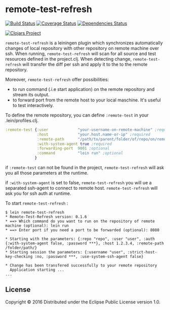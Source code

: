 # remote-test-refresh

[![Build Status](https://travis-ci.org/minhtuannguyen/remote-test-refresh.svg?branch=master)](https://travis-ci.org/minhtuannguyen/remote-test-refresh)
[![Coverage Status](https://coveralls.io/repos/github/minhtuannguyen/remote-test-refresh/badge.svg?branch=master)](https://coveralls.io/github/minhtuannguyen/remote-test-refresh?branch=master)
[![Dependencies Status](http://jarkeeper.com/minhtuannguyen/remote-test-refresh/status.svg)](http://jarkeeper.com/minhtuannguyen/remote-test-refresh)


[![Clojars Project](http://clojars.org/minhtuannguyen/remote-test-refresh/latest-version.svg)](https://clojars.org/minhtuannguyen/remote-test-refresh)

`remote-test-refresh` is a leiningen plugin which synchronizes automatically changes of local repository with other repository on remote machine over ssh. When running, `remote-test-refresh` will scan for all source and test resources defined in the project.clj. When detecting change, `remote-test-refresh` will transfer the diff per ssh and apply it to the to the remote repository.

Moreover, `remote-test-refresh` offer possibilities:
   +  to run command (.i.e start application) on the remote repository and stream its output. 
   +  to forward port from the remote host to your local maschine. It's useful to test interactively.  
   
To define the remote repository, you can define `:remote-test` in your .lein/profiles.clj.

```clojure
:remote-test {:user             "your-username-on-remote-machine" ;required
		      :host             "your.host.name-or-ip" ;required
	          :remote-path      "/path/to/parent/folder/of/repo/on/remote/machine" ;required
	          :with-system-agent true ;required
	          :forwarding-port  9001 ;optional
	          :command          "lein run" ;optional 
	         }
```


if `:remote-test` can not be found in the project, `remote-test-refresh` will ask you all those parameters at the runtime.

if `:with-system-agent` is set to false, `remote-test-refresh` you will ue a separated ssh-agent to connect to remote host. `remote-test-refresh` will ask you for ssh auth at runtime.

To start `remote-test-refresh` :

    $ lein remote-test-refresh
    * Remote-Test-Refresh version: 0.1.6
    * ==> Which command do you want to run on the repository of remote machine (optional): lein run  
    * ==> Enter port if you need a port to be forwarded (optional): 8080
    
    * Starting with the parameters: {:repo "repo", :user "user", :auth {:with-system-agent false, :password ***}, :host 1.2.3.4, :remote-path /folder/path/}
    * Starting session the parameters: {:username "user", :strict-host-key-checking :no, :password ***, :use-system-ssh-agent false}
    
    * Change has been transfered successfully to your remote repository
      Application starting ...
    ...
    

## License

Copyright © 2016 
Distributed under the Eclipse Public License version 1.0.